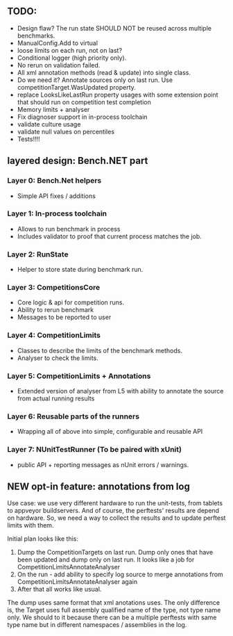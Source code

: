 ﻿## TODO:
 * Design flaw? The run state SHOULD NOT be reused across multiple benchmarks.
 * ManualConfig.Add to virtual
 * loose limits on each run, not on last?
 * Conditional logger (high priority only).
 * No rerun on validation failed.
 * All xml annotation methods (read & update) into single class.
 * Do we need it? Annotate sources only on last run. Use competitionTarget.WasUpdated property.
 * replace LooksLikeLastRun property usages with some extension point that should run on competition test completion
 * Memory limits + analyser
 * Fix diagnoser support in in-process toolchain
 * validate culture usage
 * validate null values on percentiles
 * Tests!!!!

## layered design: Bench.NET part

### Layer 0: Bench.Net helpers
 * Simple API fixes / additions

### Layer 1: In-process toolchain
 * Allows to run benchmark in process
 * Includes validator to proof that current process matches the job.

### Layer 2: RunState
 * Helper to store state during benchmark run.

### Layer 3: CompetitionsCore
 * Core logic & api for competition runs.
 * Ability to rerun benchmark
 * Messages to be reported to user

### Layer 4: CompetitionLimits
 * Classes to describe the limits of the benchmark methods.
 * Analyser to check the limits.

### Layer 5: CompetitionLimits + Annotations
 * Extended version of analyser from L5 with ability to annotate the source from actual running results

### Layer 6: Reusable parts of the runners
 * Wrapping all of above into simple, configurable and reusable API

### Layer 7: NUnitTestRunner (To be paired with xUnit)
 * public API + reporting messages as nUnit errors / warnings.


## NEW opt-in feature: annotations from log

Use case: we use very different hardware to run the unit-tests, from tablets to appveyor buildservers.
And of course, the perftests' results are depend on hardware. So, we need a way to collect the results and to update perftest limits with them.

Initial plan looks like this:

1. Dump the CompetitionTargets on last run. Dump only ones that have been updated and dump only on last run.
It looks like a job for CompetitionLimitsAnnotateAnalyser
2. On the run - add ability to specify log source to merge annotations from
CompetitionLimitsAnnotateAnalyser again
3. After that all works like usual.

The dump uses same format that xml anotations uses. The only difference is, 
the Target uses full assembly qualified name of the type, not type name only.
We should to it because there can be a multiple perftests with same type name but in different namespaces / assemblies in the log.
